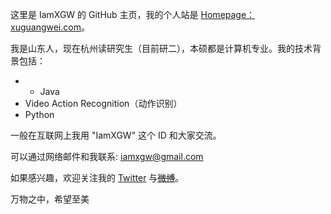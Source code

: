 这里是 IamXGW 的 GitHub 主页，我的个人站是 [Homepage：xuguangwei.com](https://xuguangwei.com)。

我是山东人，现在杭州读研究生（目前研二），本硕都是计算机专业。我的技术背景包括：

* * Java
* Video Action Recognition（动作识别）
* Python

一般在互联网上我用 "IamXGW" 这个 ID 和大家交流。

可以通过网络邮件和我联系: iamxgw@gmail.com

如果感兴趣，欢迎关注我的 [Twitter](https://twitter.com/ErasrX) 与<del>[微博](https://weibo.com/u/5599878741)</del>。

万物之中，希望至美
